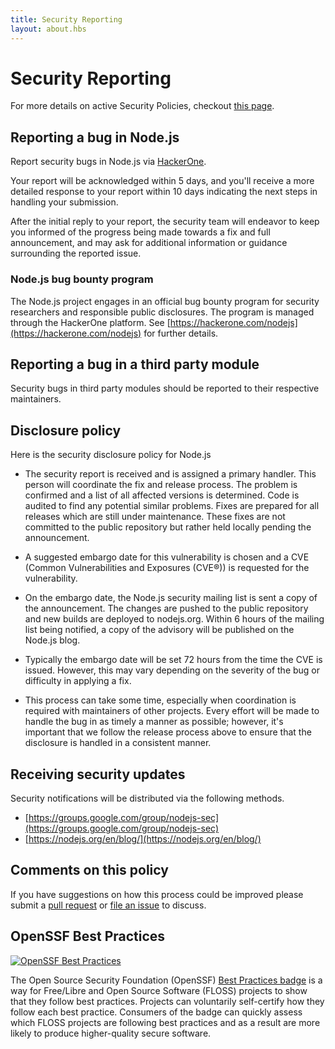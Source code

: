 ```yaml
---
title: Security Reporting
layout: about.hbs
---
```


# Security Reporting

For more details on active Security Policies, checkout [this page](https://github.com/nodejs/node/security/policy).

## Reporting a bug in Node.js

Report security bugs in Node.js via [HackerOne](https://hackerone.com/nodejs).

Your report will be acknowledged within 5 days, and you'll receive a more
detailed response to your report within 10 days indicating the next steps in
handling your submission.

After the initial reply to your report, the security team will endeavor to keep
you informed of the progress being made towards a fix and full announcement,
and may ask for additional information or guidance surrounding the reported
issue.

### Node.js bug bounty program

The Node.js project engages in an official bug bounty program for security
researchers and responsible public disclosures. The program is managed through
the HackerOne platform. See [https://hackerone.com/nodejs](https://hackerone.com/nodejs) for further details.

## Reporting a bug in a third party module

Security bugs in third party modules should be reported to their respective
maintainers.

## Disclosure policy

Here is the security disclosure policy for Node.js

- The security report is received and is assigned a primary handler. This
  person will coordinate the fix and release process. The problem is confirmed
  and a list of all affected versions is determined. Code is audited to find
  any potential similar problems. Fixes are prepared for all releases which are
  still under maintenance. These fixes are not committed to the public
  repository but rather held locally pending the announcement.

- A suggested embargo date for this vulnerability is chosen and a CVE (Common
  Vulnerabilities and Exposures (CVE®)) is requested for the vulnerability.

- On the embargo date, the Node.js security mailing list is sent a copy of the
  announcement. The changes are pushed to the public repository and new builds
  are deployed to nodejs.org. Within 6 hours of the mailing list being
  notified, a copy of the advisory will be published on the Node.js blog.

- Typically the embargo date will be set 72 hours from the time the CVE is
  issued. However, this may vary depending on the severity of the bug or
  difficulty in applying a fix.

- This process can take some time, especially when coordination is required
  with maintainers of other projects. Every effort will be made to handle the
  bug in as timely a manner as possible; however, it's important that we follow
  the release process above to ensure that the disclosure is handled in a
  consistent manner.

## Receiving security updates

Security notifications will be distributed via the following methods.

- [https://groups.google.com/group/nodejs-sec](https://groups.google.com/group/nodejs-sec)
- [https://nodejs.org/en/blog/](https://nodejs.org/en/blog/)

## Comments on this policy

If you have suggestions on how this process could be improved please submit a
[pull request](https://github.com/nodejs/nodejs.org) or
[file an issue](https://github.com/nodejs/security-wg/issues/new) to discuss.

## OpenSSF Best Practices

[![OpenSSF Best Practices](https://bestpractices.coreinfrastructure.org/projects/29/badge)](https://bestpractices.coreinfrastructure.org/projects/29)

The Open Source Security Foundation (OpenSSF) [Best Practices badge](https://github.com/coreinfrastructure/best-practices-badge) is a way for Free/Libre and Open Source Software (FLOSS) projects to show that they follow best practices. Projects can voluntarily self-certify how they follow each best practice. Consumers of the badge can quickly assess which FLOSS projects are following best practices and as a result are more likely to produce higher-quality secure software.
